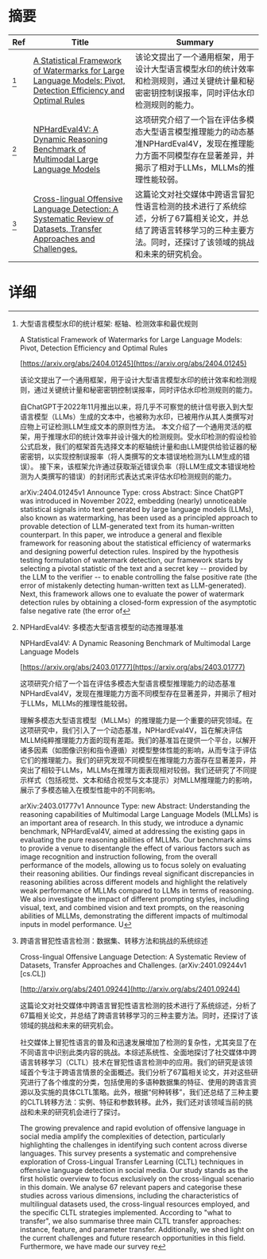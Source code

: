 # 摘要

| Ref | Title | Summary |
| --- | --- | --- |
| [^1] | [A Statistical Framework of Watermarks for Large Language Models: Pivot, Detection Efficiency and Optimal Rules](https://arxiv.org/abs/2404.01245) | 该论文提出了一个通用框架，用于设计大型语言模型水印的统计效率和检测规则，通过关键统计量和秘密密钥控制误报率，同时评估水印检测规则的能力。 |
| [^2] | [NPHardEval4V: A Dynamic Reasoning Benchmark of Multimodal Large Language Models](https://arxiv.org/abs/2403.01777) | 这项研究介绍了一个旨在评估多模态大型语言模型推理能力的动态基准NPHardEval4V，发现在推理能力方面不同模型存在显著差异，并揭示了相对于LLMs，MLLMs的推理性能较弱。 |
| [^3] | [Cross-lingual Offensive Language Detection: A Systematic Review of Datasets, Transfer Approaches and Challenges.](http://arxiv.org/abs/2401.09244) | 这篇论文对社交媒体中跨语言冒犯性语言检测的技术进行了系统综述，分析了67篇相关论文，并总结了跨语言转移学习的三种主要方法。同时，还探讨了该领域的挑战和未来的研究机会。 |

# 详细

[^1]: 大型语言模型水印的统计框架: 枢轴、检测效率和最优规则

    A Statistical Framework of Watermarks for Large Language Models: Pivot, Detection Efficiency and Optimal Rules

    [https://arxiv.org/abs/2404.01245](https://arxiv.org/abs/2404.01245)

    该论文提出了一个通用框架，用于设计大型语言模型水印的统计效率和检测规则，通过关键统计量和秘密密钥控制误报率，同时评估水印检测规则的能力。

    

    自ChatGPT于2022年11月推出以来，将几乎不可察觉的统计信号嵌入到大型语言模型（LLMs）生成的文本中，也被称为水印，已被用作从其人类撰写对应物上可证检测LLM生成文本的原则性方法。 本文介绍了一个通用灵活的框架，用于推理水印的统计效率并设计强大的检测规则。受水印检测的假设检验公式启发，我们的框架首先选择文本的枢轴统计量和由LLM提供给验证器的秘密密钥，以实现控制误报率（将人类撰写的文本错误地检测为LLM生成的错误）。 接下来，该框架允许通过获取渐近错误负率（将LLM生成文本错误地检测为人类撰写的错误）的封闭形式表达式来评估水印检测规则的能力。

    arXiv:2404.01245v1 Announce Type: cross  Abstract: Since ChatGPT was introduced in November 2022, embedding (nearly) unnoticeable statistical signals into text generated by large language models (LLMs), also known as watermarking, has been used as a principled approach to provable detection of LLM-generated text from its human-written counterpart. In this paper, we introduce a general and flexible framework for reasoning about the statistical efficiency of watermarks and designing powerful detection rules. Inspired by the hypothesis testing formulation of watermark detection, our framework starts by selecting a pivotal statistic of the text and a secret key -- provided by the LLM to the verifier -- to enable controlling the false positive rate (the error of mistakenly detecting human-written text as LLM-generated). Next, this framework allows one to evaluate the power of watermark detection rules by obtaining a closed-form expression of the asymptotic false negative rate (the error of 
    
[^2]: NPHardEval4V: 多模态大型语言模型的动态推理基准

    NPHardEval4V: A Dynamic Reasoning Benchmark of Multimodal Large Language Models

    [https://arxiv.org/abs/2403.01777](https://arxiv.org/abs/2403.01777)

    这项研究介绍了一个旨在评估多模态大型语言模型推理能力的动态基准NPHardEval4V，发现在推理能力方面不同模型存在显著差异，并揭示了相对于LLMs，MLLMs的推理性能较弱。

    

    理解多模态大型语言模型（MLLMs）的推理能力是一个重要的研究领域。在这项研究中，我们引入了一个动态基准，NPHardEval4V，旨在解决评估MLLM纯粹推理能力方面的现有差距。我们的基准旨在提供一个平台，以解开诸多因素（如图像识别和指令遵循）对模型整体性能的影响，从而专注于评估它们的推理能力。我们的研究发现不同模型在推理能力方面存在显著差异，并突出了相较于LLMs，MLLMs在推理方面表现相对较弱。我们还研究了不同提示样式（包括视觉、文本和结合视觉与文本提示）对MLLM推理能力的影响，展示了多模态输入在模型性能中的不同影响。

    arXiv:2403.01777v1 Announce Type: new  Abstract: Understanding the reasoning capabilities of Multimodal Large Language Models (MLLMs) is an important area of research. In this study, we introduce a dynamic benchmark, NPHardEval4V, aimed at addressing the existing gaps in evaluating the pure reasoning abilities of MLLMs. Our benchmark aims to provide a venue to disentangle the effect of various factors such as image recognition and instruction following, from the overall performance of the models, allowing us to focus solely on evaluating their reasoning abilities. Our findings reveal significant discrepancies in reasoning abilities across different models and highlight the relatively weak performance of MLLMs compared to LLMs in terms of reasoning. We also investigate the impact of different prompting styles, including visual, text, and combined vision and text prompts, on the reasoning abilities of MLLMs, demonstrating the different impacts of multimodal inputs in model performance. U
    
[^3]: 跨语言冒犯性语言检测：数据集、转移方法和挑战的系统综述

    Cross-lingual Offensive Language Detection: A Systematic Review of Datasets, Transfer Approaches and Challenges. (arXiv:2401.09244v1 [cs.CL])

    [http://arxiv.org/abs/2401.09244](http://arxiv.org/abs/2401.09244)

    这篇论文对社交媒体中跨语言冒犯性语言检测的技术进行了系统综述，分析了67篇相关论文，并总结了跨语言转移学习的三种主要方法。同时，还探讨了该领域的挑战和未来的研究机会。

    

    社交媒体上冒犯性语言的普及和迅速发展增加了检测的复杂性，尤其突显了在不同语言中识别此类内容的挑战。本综述系统性、全面地探讨了社交媒体中跨语言转移学习（CLTL）技术在冒犯性语言检测中的应用。我们的研究是该领域首个专注于跨语言情景的全面概述。我们分析了67篇相关论文，并对这些研究进行了各个维度的分类，包括使用的多语种数据集的特征、使用的跨语言资源以及实施的具体CLTL策略。此外，根据“何种转移”，我们还总结了三种主要的CLTL转移方法：实例、特征和参数转移。此外，我们还对该领域当前的挑战和未来的研究机会进行了探讨。

    The growing prevalence and rapid evolution of offensive language in social media amplify the complexities of detection, particularly highlighting the challenges in identifying such content across diverse languages. This survey presents a systematic and comprehensive exploration of Cross-Lingual Transfer Learning (CLTL) techniques in offensive language detection in social media. Our study stands as the first holistic overview to focus exclusively on the cross-lingual scenario in this domain. We analyse 67 relevant papers and categorise these studies across various dimensions, including the characteristics of multilingual datasets used, the cross-lingual resources employed, and the specific CLTL strategies implemented. According to "what to transfer", we also summarise three main CLTL transfer approaches: instance, feature, and parameter transfer. Additionally, we shed light on the current challenges and future research opportunities in this field. Furthermore, we have made our survey re
    

